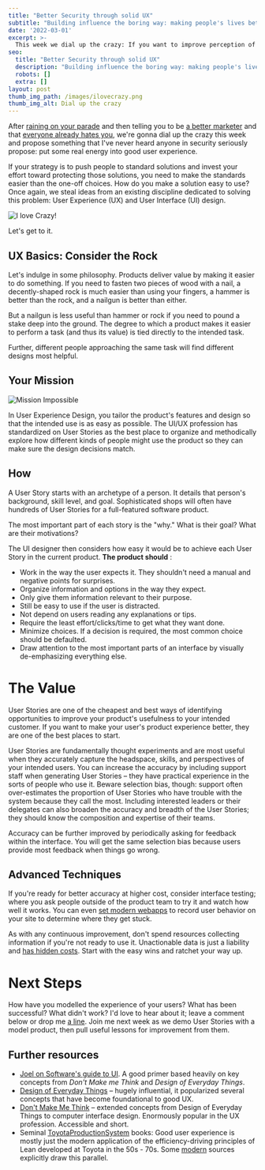 ```yaml
---
title: "Better Security through solid UX"
subtitle: "Building influence the boring way: making people's lives better"
date: '2022-03-01'
excerpt: >-
  This week we dial up the crazy: If you want to improve perception of your team, put some real energy into improving user experience.  
seo:
  title: "Better Security through solid UX"
  description: "Building influence the boring way: making people's lives better"
  robots: []
  extra: []
layout: post
thumb_img_path: /images/ilovecrazy.png
thumb_img_alt: Dial up the crazy
---
```

After [raining on your parade](https://saltyonsecurity.net/posts/notjob0/) and then telling you to be [a better marketer](https://saltyonsecurity.net/posts/securitymarketing/) and that [everyone already hates you](https://saltyonsecurity.net/posts/marketing2baggage/), we&#39;re gonna dial up the crazy this week and propose something that I&#39;ve never heard anyone in security seriously propose: put some real energy into good user experience.

If your strategy is to push people to standard solutions and invest your effort toward protecting those solutions, you need to make the standards easier than the one-off choices. How do you make a solution easy to use? Once again, we steal ideas from an existing discipline dedicated to solving this problem: User Experience (UX) and User Interface (UI) design.

![I love Crazy!](/images/ilovecrazy.png)

Let&#39;s get to it.

## UX Basics: Consider the Rock

Let&#39;s indulge in some philosophy. Products deliver value by making it easier to do something. If you need to fasten two pieces of wood with a nail, a decently-shaped rock is much easier than using your fingers, a hammer is better than the rock, and a nailgun is better than either.

But a nailgun is less useful than hammer or rock if you need to pound a stake deep into the ground. The degree to which a product makes it easier to perform a task (and thus its value) is tied directly to the intended task.

Further, different people approaching the same task will find different designs most helpful.

## Your Mission

![Mission Impossible](/images/missionimpossible.webp)

In User Experience Design, you tailor the product&#39;s features and design so that the intended use is as easy as possible. The UI/UX profession has standardized on User Stories as the best place to organize and methodically explore how different kinds of people might use the product so they can make sure the design decisions match.

## How

A User Story starts with an archetype of a person. It details that person&#39;s background, skill level, and goal. Sophisticated shops will often have hundreds of User Stories for a full-featured software product.

The most important part of each story is the &quot;why.&quot; What is their goal? What are their motivations?

The UI designer then considers how easy it would be to achieve each User Story in the current product. **The product should** :

- Work in the way the user expects it. They shouldn&#39;t need a manual and negative points for surprises.
- Organize information and options in the way they expect.
- Only give them information relevant to their purpose.
- Still be easy to use if the user is distracted.
- Not depend on users reading any explanations or tips.
- Require the least effort/clicks/time to get what they want done.
- Minimize choices. If a decision is required, the most common choice should be defaulted.
- Draw attention to the most important parts of an interface by visually de-emphasizing everything else.

# The Value

User Stories are one of the cheapest and best ways of identifying opportunities to improve your product&#39;s usefulness to your intended customer. If you want to make your user&#39;s product experience better, they are one of the best places to start.

User Stories are fundamentally thought experiments and are most useful when they accurately capture the headspace, skills, and perspectives of your intended users. You can increase the accuracy by including support staff when generating User Stories – they have practical experience in the sorts of people who use it. Beware selection bias, though: support often over-estimates the proportion of User Stories who have trouble with the system because they call the most. Including interested leaders or their delegates can also broaden the accuracy and breadth of the User Stories; they should know the composition and expertise of their teams.

Accuracy can be further improved by periodically asking for feedback within the interface. You will get the same selection bias because users provide most feedback when things go wrong.

## Advanced Techniques

If you&#39;re ready for better accuracy at higher cost, consider interface testing; where you ask people outside of the product team to try it and watch how well it works. You can even [set modern webapps](https://www.google.com/search?q=session+replay+heatmap) to record user behavior on your site to determine where they get stuck.

As with any continuous improvement, don&#39;t spend resources collecting information if you&#39;re not ready to use it. Unactionable data is just a liability and [has hidden costs](https://www.youtube.com/watch?v=ZZzVpXDGypI&amp;t=2s). Start with the easy wins and ratchet your way up.

# Next Steps

How have you modelled the experience of your users? What has been successful? What didn&#39;t work? I&#39;d love to hear about it; leave a comment below or drop me [a line](mailto:dylan@saltyonsecurity.net). Join me next week as we demo User Stories with a model product, then pull useful lessons for improvement from them.

## Further resources

- [Joel on Software&#39;s guide to UI](https://www.joelonsoftware.com/2001/10/24/user-interface-design-for-programmers/). A good primer based heavily on key concepts from _Don&#39;t Make me Think_ and _Design of Everyday Things_.
- [Design of Everyday Things](https://www.nngroup.com/books/design-everyday-things-revised/) – hugely influential, it popularized several concepts that have become foundational to good UX.
- [Don&#39;t Make Me Think](https://sensible.com/dont-make-me-think/) – extended concepts from Design of Everyday Things to computer interface design. Enormously popular in the UX profession. Accessible and short.
- Seminal [Toyota](http://dspace.vnbrims.org:13000/xmlui/bitstream/handle/123456789/4751/Taiichi%20Ohno%E2%80%99s%20Workplace%20Management%20Special%20100th%20Birthday%20Edition.pdf?sequence=1&amp;isAllowed=y)[Production](http://dspace.vnbrims.org:13000/jspui/bitstream/123456789/4694/1/Toyota%20Production%20System%20Beyond%20Large-Scale%20Production.pdf)[System](https://shingo.org/books/a-study-of-the-toyota-production-system/) books: Good user experience is mostly just the modern application of the efficiency-driving principles of Lean developed at Toyota in the 50s - 70s. Some [modern](https://www.scaledagileframework.com/lean-ux/) sources explicitly draw this parallel.